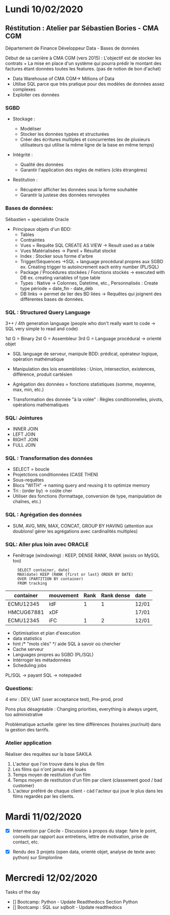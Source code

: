 # Lundi 10/02/2020

## Réstitution : Atelier par Sébastien Bories - CMA CGM 

Département de Finance
Développeur Data - Bases de données

Début de sa carrière à CMA CGM (vers 2015) : L'objectif est de stocker les contrats + La mise en place d'un système qui pourra prédir le montant des factures étant données toutes les features. (pas de notion de bon d'achat)

- Data Warehouse of CMA CGM-> Millions of Data
- Utilise SQL parce que très pratique pour des modèles de données assez complexes
- Exploiter ces données

### SGBD

* Stockage :
	- Modéliser
	- Stocker les données typées et structurées
	- Créer des écritures multiples et concurrentes (ex de plusieurs utilisateurs qui utilise la même ligne de la base en même temps)

* Intégrité :
	- Qualité des données
	- Garantir l'application des règles de métiers (clés étrangères)
* Restitution : 
	- Récupérer afficher les données sous la forme souhaitée
	- Garantir la justese des données renvoyées
	
### Bases de données:

Sébastien = spécialiste Oracle

* Principaux objets d'un BDD:
	- Tables
	- Contraintes
	- Vues = Requête SQL CREATE AS VIEW -> Result used as a table
	- Vues Matérialisées -> Pareil + Résultat stocké 
	- Index : Stocker sous forme d'arbre 
	- Trigger/Séquences ->SQL  + language procédural propres aux SGBD
	ex. Creating trigger to autoincrement each entry number (PL/SQL)
	- Package / Procédures stockées / Fonctions stockés -> executed with DB ex. creating variables of type table
	- Types : Native -> Colonnes, Datetime, etc., Personnalisés : Create type période = date_fin - date_déb
	- DB links -> permet de lier des BD liées -> Requêtes qui joignent des différentes bases de données.

### SQL : Structured Query Language

3++ / 4th generation language (people who don't really want to code -> SQL very simple to read and code)

1st G = Binary
2st G = Assembleur
3rd G = Language procédural -> orienté objet

* SQL language de serveur, manipule BDD: prédical, opérateur logique, opération mathématique

* Manipulation des lois ensemblistes : Union, intersection, existences, différence, produit cartésien

* Agrégation des données = fonctions statistiques (somme, moyenne, max, min, etc.)

* Transformation des donnée "à la volée" : Règles conditionnelles, pivots, opérations mathématiques

### SQL: Jointures

* INNER JOIN
* LEFT JOIN
* RIGHT JOIN
* FULL JOIN

### SQL : Transformation des données

* SELECT = boucle
* Projetctions conditionnées (CASE THEN)
* Sous-requêtes
* Blocs "WITH" -> naming query and reusing it to optimize memory
* Tri : (order by) -> coûte cher
* Utiliser des fonctions (formattage, conversion de type, manipulation de chaînes, etc.)

### SQL : Agrégation des données

* SUM, AVG, MIN, MAX, CONCAT, GROUP BY HAVING
(attention aux doublons! gérer les agrégations avec cardinalités multiples)

### SQL: Aller plus loin avec ORACLE

* Fenêtrage (windowing) : KEEP, DENSE RANK, RANK (exists on MySQL too)

		SELECT container, date|
		MAX(date) KEEP (RANK {first or last} ORDER BY DATE)
		OVER (PARTITION BY container)
		FROM tracking
		

| container | mouvement | Rank | Rank dense | date |
|-------------|:------------------|:-----------|:--------------|:--------|
|ECMU12345| IdF|1 |1| 12/01|
|HMCUG67881| xDF|   |   | 17/01|
|ECMU12345 | iFC| 1|2|12/01

* Optimisation et plan d'execution 
* data statistics
* hint /* "mots clés" */ aide SQL à savoir où chercher
* Cache serveur
* Languages propres au SGBD (PL/SQL)
* Intérroger les métadonnées
* Scheduling jobs

PL/SQL -> payant
SQL -> notepaded


	
### Questions:
4 env : DEV, UAT (user acceptance test), Pre-prod, prod

Pons plus désagréable : Changing priorities, everything is always urgent, too administrative

Problématique actuelle :gérer les time différences (horaires jour/nuit) dans la gestion des tarrifs. 

### Atelier application

Réaliser des requêtes sur la base SAKILA

1. L'acteur que l'on trouve dans le plus de film
2. Les films qui n'ont jamais été loués
3. Temps moyen de restitution d'un film
4. Temps moyen de restitution d'un film par client (classement good / bad customer)
5. L'acteur préféré de chaque client - càd l'acteur qui joue le plus dans les films regardés par les clients.

# Mardi 11/02/2020

- [x] Intervention par Cécile - Discussion à propos du stage: faire le point, conseils par rapport aux entretiens, lettre de motivation, prise de contact, etc.

- [x] Rendu des 3 projets (open data, orienté objet, analyse de texte avec python) sur Simplonline


# Mercredi 12/02/2020

Tasks of the day 

- [] Bootcamp: Python - Update Readthedocs Section Python
- [] Bootcamp : SQL sur sqlbolt - Update readthedocs 
